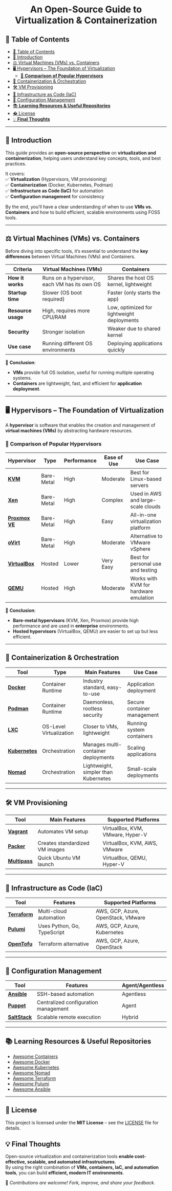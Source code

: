 <h1 align="center">An Open-Source Guide to Virtualization & Containerization</h1>

## 📌 Table of Contents  

- [📌 Table of Contents](#-table-of-contents)
- [🎯 Introduction](#-introduction)
- [⚖️ Virtual Machines (VMs) vs. Containers](#️-virtual-machines-vms-vs-containers)
- [🖥️ Hypervisors – The Foundation of Virtualization](#️-hypervisors--the-foundation-of-virtualization)
  - [🔹 **Comparison of Popular Hypervisors**](#-comparison-of-popular-hypervisors)
- [🚀 Containerization \& Orchestration](#-containerization--orchestration)
- [🛠️ VM Provisioning](#️-vm-provisioning)
- [📜 Infrastructure as Code (IaC)](#-infrastructure-as-code-iac)
- [🔄 Configuration Management](#-configuration-management)
- [📚 **Learning Resources \& Useful Repositories**](#-learning-resources--useful-repositories)
- [� License](#-license)
- [💡 **Final Thoughts**](#-final-thoughts)

---

## 🎯 Introduction  
This guide provides an **open-source perspective** on **virtualization and containerization**, helping users understand key concepts, tools, and best practices.  

It covers:  
✅ **Virtualization** (Hypervisors, VM provisioning)  
✅ **Containerization** (Docker, Kubernetes, Podman)  
✅ **Infrastructure as Code (IaC)** for automation  
✅ **Configuration management** for consistency  

By the end, you’ll have a clear understanding of when to use **VMs vs. Containers** and how to build efficient, scalable environments using FOSS tools.

---

## ⚖️ Virtual Machines (VMs) vs. Containers  
Before diving into specific tools, it’s essential to understand the **key differences** between Virtual Machines (VMs) and Containers.  

| **Criteria** | **Virtual Machines (VMs)** | **Containers** |
|-------------|-------------------|-------------|
| **How it works** | Runs on a hypervisor, each VM has its own OS | Shares the host OS kernel, lightweight |
| **Startup time** | Slower (OS boot required) | Faster (only starts the app) |
| **Resource usage** | High, requires more CPU/RAM | Low, optimized for lightweight deployments |
| **Security** | Stronger isolation | Weaker due to shared kernel |
| **Use case** | Running different OS environments | Deploying applications quickly |

🔑 **Conclusion**:  
- **VMs** provide full OS isolation, useful for running multiple operating systems.  
- **Containers** are lightweight, fast, and efficient for **application deployment**.  

---

## 🖥️ Hypervisors – The Foundation of Virtualization  
A **hypervisor** is software that enables the creation and management of **virtual machines (VMs)** by abstracting hardware resources.

### 🔹 **Comparison of Popular Hypervisors**  

| **Hypervisor** | **Type** | **Performance** | **Ease of Use** | **Use Case** |
|---------------|---------|---------------|---------------|-------------|
| [**KVM**](https://www.linux-kvm.org/) | Bare-Metal | High | Moderate | Best for Linux-based servers |
| [**Xen**](https://xenproject.org/) | Bare-Metal | High | Complex | Used in AWS and large-scale clouds |
| [**Proxmox VE**](https://www.proxmox.com/) | Bare-Metal | High | Easy | All-in-one virtualization platform |
| [**oVirt**](https://www.ovirt.org/) | Bare-Metal | High | Moderate | Alternative to VMware vSphere |
| [**VirtualBox**](https://www.virtualbox.org/) | Hosted | Lower | Very Easy | Best for personal use and testing |
| [**QEMU**](https://www.qemu.org/) | Hosted | High | Moderate | Works with KVM for hardware emulation |

🔑 **Conclusion**:  
- **Bare-metal hypervisors** (KVM, Xen, Proxmox) provide high performance and are used in **enterprise** environments.  
- **Hosted hypervisors** (VirtualBox, QEMU) are easier to set up but less efficient.  

---

## 🚀 Containerization & Orchestration  

| **Tool** | **Type** | **Main Features** | **Use Case** |
|---------|---------|----------------|------------|
| [**Docker**](https://www.docker.com/) | Container Runtime | Industry standard, easy-to-use | Application deployment |
| [**Podman**](https://podman.io/) | Container Runtime | Daemonless, rootless security | Secure container management |
| [**LXC**](https://linuxcontainers.org/) | OS-Level Virtualization | Closer to VMs, lightweight | Running system containers |
| [**Kubernetes**](https://kubernetes.io/) | Orchestration | Manages multi-container deployments | Scaling applications |
| [**Nomad**](https://www.nomadproject.io/) | Orchestration | Lightweight, simpler than Kubernetes | Small-scale deployments |

---

## 🛠️ VM Provisioning  

| **Tool** | **Main Features** | **Supported Platforms** |
|---------|----------------|----------------|
| [**Vagrant**](https://www.vagrantup.com/) | Automates VM setup | VirtualBox, KVM, VMware, Hyper-V |
| [**Packer**](https://developer.hashicorp.com/packer/) | Creates standardized VM images | VirtualBox, KVM, AWS, VMware |
| [**Multipass**](https://multipass.run/) | Quick Ubuntu VM launch | VirtualBox, QEMU, Hyper-V |

---

## 📜 Infrastructure as Code (IaC)  

| **Tool** | **Features** | **Supported Platforms** |
|---------|-------------|----------------|
| [**Terraform**](https://www.terraform.io/) | Multi-cloud automation | AWS, GCP, Azure, OpenStack, VMware |
| [**Pulumi**](https://www.pulumi.com/) | Uses Python, Go, TypeScript | AWS, GCP, Azure, Kubernetes |
| [**OpenTofu**](https://opentofu.org/) | Terraform alternative | AWS, GCP, Azure, OpenStack |

---

## 🔄 Configuration Management  

| **Tool** | **Features** | **Agent/Agentless** |
|---------|-------------|----------------|
| [**Ansible**](https://www.ansible.com/) | SSH-based automation | Agentless |
| [**Puppet**](https://puppet.com/) | Centralized configuration management | Agent |
| [**SaltStack**](https://saltproject.io/) | Scalable remote execution | Hybrid |

---

## 📚 **Learning Resources & Useful Repositories**  
- [Awesome Containers](https://github.com/Friz-zy/awesome-linux-containers)   
- [Awesome Docker](https://github.com/veggiemonk/awesome-docker)  
- [Awesome Kubernetes](https://github.com/ramitsurana/awesome-kubernetes)  
- [Awesome Nomad](https://github.com/jippi/awesome-nomad)  
- [Awesome Terraform](https://github.com/shuaibiyy/awesome-terraform)  
- [Awesome Pulumi](https://github.com/pulumiverse/awesome-pulumi)  
- [Awesome Ansible](https://github.com/ansible-community/awesome-ansible)  

---

## 📝 License
This project is licensed under the **MIT License** – see the [LICENSE](./LICENSE) file for details.

## 💡 **Final Thoughts**  
Open-source virtualization and containerization tools **enable cost-effective, scalable, and automated infrastructures**.  
By using the right combination of **VMs, containers, IaC, and automation tools**, you can build **efficient, modern IT environments**.

🚀 _Contributions are welcome! Fork, improve, and share your feedback._  

